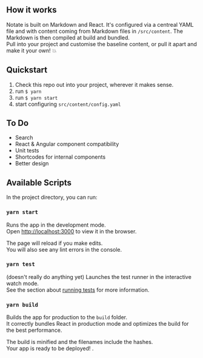 ## How it works
Notate is built on Markdown and React. It's configured via a centreal YAML file and with content coming from Markdown files in `/src/content`. The Markdown is then compiled at build and bundled.  
Pull into your project and customise the baseline content, or pull it apart and make it your own! :boom:


## Quickstart
1. Check this repo out into your project, wherever it makes sense. 
2. run `$ yarn`
3. run `$ yarn start`
4. start configuring `src/content/config.yaml`

## To Do
* Search
* React & Angular component compatibility
* Unit tests
* Shortcodes for internal components
* Better design
  

## Available Scripts

In the project directory, you can run:

### `yarn start`

Runs the app in the development mode.<br>
Open [http://localhost:3000](http://localhost:3000) to view it in the browser.

The page will reload if you make edits.<br>
You will also see any lint errors in the console.

### `yarn test` 
(doesn't really do anything yet)
Launches the test runner in the interactive watch mode.<br>
See the section about [running tests](#running-tests) for more information.

### `yarn build`

Builds the app for production to the `build` folder.<br>
It correctly bundles React in production mode and optimizes the build for the best performance.

The build is minified and the filenames include the hashes.<br>
Your app is ready to be deployed!
.
